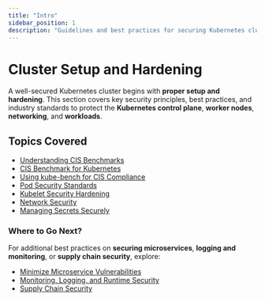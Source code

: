 ```yaml
---
title: "Intro"
sidebar_position: 1
description: "Guidelines and best practices for securing Kubernetes clusters, covering CIS benchmarks, kubelet security, network policies, pod security, and secrets management."
---
```


# Cluster Setup and Hardening

A well-secured Kubernetes cluster begins with **proper setup and hardening**. This section covers key security principles, best practices, and industry standards to protect the **Kubernetes control plane**, **worker nodes**, **networking**, and **workloads**.

## Topics Covered

- [Understanding CIS Benchmarks](/docs/best_practices/cluster_setup_and_hardening/what_are_cis_benchmarks)
- [CIS Benchmark for Kubernetes](/docs/best_practices/cluster_setup_and_hardening/cis_benchmark_for_k8s)
- [Using kube-bench for CIS Compliance](/docs/best_practices/cluster_setup_and_hardening/cis_benchmark_kube_bench)
- [Pod Security Standards](/docs/best_practices/cluster_setup_and_hardening/pod_security/pod_security_standards)
- [Kubelet Security Hardening](/docs/best_practices/cluster_setup_and_hardening/kubelet_security)
- [Network Security](/docs/best_practices/cluster_setup_and_hardening/network_security/intro)
- [Managing Secrets Securely](/docs/best_practices/cluster_setup_and_hardening/secrets_management)

### **Where to Go Next?**

For additional best practices on **securing microservices**, **logging and monitoring**, or **supply chain security**, explore:

- [Minimize Microservice Vulnerabilities](/docs/best_practices/minimize_microservice_vulnerabilities/intro)
- [Monitoring, Logging, and Runtime Security](/docs/best_practices/monitoring_logging_and_runtime_security/intro)
- [Supply Chain Security](/docs/best_practices/supply_chain_security/intro)
